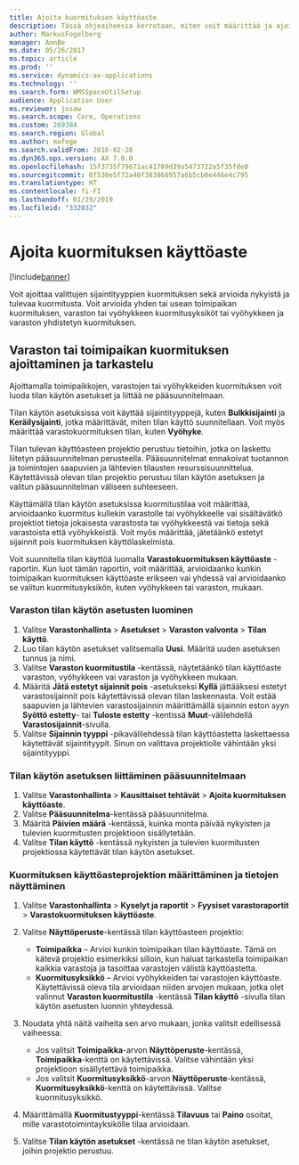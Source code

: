```yaml
---
title: Ajoita kuormituksen käyttöaste
description: Tässä ohjeaiheessa kerrotaan, miten voit määrittää ja ajoittaa varaston kuormituksen.
author: MarkusFogelberg
manager: AnnBe
ms.date: 05/26/2017
ms.topic: article
ms.prod: ''
ms.service: dynamics-ax-applications
ms.technology: ''
ms.search.form: WMSSpaceUtilSetup
audience: Application User
ms.reviewer: josaw
ms.search.scope: Core, Operations
ms.custom: 269384
ms.search.region: Global
ms.author: mafoge
ms.search.validFrom: 2016-02-28
ms.dyn365.ops.version: AX 7.0.0
ms.openlocfilehash: 15f3735f79671ac41789d39a5473722a5f35fde0
ms.sourcegitcommit: 0f530e5f72a40f383868957a6b5cb0e446e4c795
ms.translationtype: HT
ms.contentlocale: fi-FI
ms.lasthandoff: 01/29/2019
ms.locfileid: "332032"
---
```

# <a name="schedule-load-utilization"></a>Ajoita kuormituksen käyttöaste

[!include[banner](../includes/banner.md)]

Voit ajoittaa valittujen sijaintityyppien kuormituksen sekä arvioida nykyistä ja tulevaa kuormitusta. Voit arvioida yhden tai usean toimipaikan kuormituksen, varaston tai vyöhykkeen kuormitusyksiköt tai vyöhykkeen ja varaston yhdistetyn kuormituksen.

## <a name="schedule-and-view-the-load-for-a-warehouse-or-site"></a>Varaston tai toimipaikan kuormituksen ajoittaminen ja tarkastelu

Ajoittamalla toimipaikkojen, varastojen tai vyöhykkeiden kuormituksen voit luoda tilan käytön asetukset ja liittää ne pääsuunnitelmaan.

Tilan käytön asetuksissa voit käyttää sijaintityyppejä, kuten **Bulkkisijainti** ja **Keräilysijainti**, jotka määrittävät, miten tilan käyttö suunnitellaan. Voit myös määrittää varastokuormituksen tilan, kuten **Vyöhyke**.

Tilan tulevan käyttöasteen projektio perustuu tietoihin, jotka on laskettu liitetyn pääsuunnitelman perusteella. Pääsuunnitelmat ennakoivat tuotannon ja toimintojen saapuvien ja lähtevien tilausten resurssisuunnittelua. Käytettävissä olevan tilan projektio perustuu tilan käytön asetuksen ja valitun pääsuunnitelman väliseen suhteeseen.

Käyttämällä tilan käytön asetuksissa kuormitustilaa voit määrittää, arvioidaanko kuormitus kullekin varastolle tai vyöhykkeelle vai sisältävätkö projektiot tietoja jokaisesta varastosta tai vyöhykkeestä vai tietoja sekä varastoista että vyöhykkeistä. Voit myös määrittää, jätetäänkö estetyt sijainnit pois kuormituksen käyttölaskelmista.

Voit suunnitella tilan käyttöä luomalla **Varastokuormituksen käyttöaste** -raportin. Kun luot tämän raportin, voit määrittää, arvioidaanko kunkin toimipaikan kuormituksen käyttöaste erikseen vai yhdessä vai arvioidaanko se valitun kuormitusyksikön, kuten vyöhykkeen tai varaston, mukaan.

### <a name="create-a-space-utilization-setup-for-a-warehouse"></a>Varaston tilan käytön asetusten luominen

1. Valitse **Varastonhallinta** \> **Asetukset** \> **Varaston valvonta** \> **Tilan käyttö**.
2. Luo tilan käytön asetukset valitsemalla **Uusi**. Määritä uuden asetuksen tunnus ja nimi.
3. Valitse **Varaston kuormitustila** -kentässä, näytetäänkö tilan käyttöaste varaston, vyöhykkeen vai varaston ja vyöhykkeen mukaan.
4. Määritä **Jätä estetyt sijainnit pois** -asetukseksi **Kyllä** jättääksesi estetyt varastosijainnit pois käytettävissä olevan tilan laskennasta. Voit estää saapuvien ja lähtevien varastosijainnin määrittämällä sijainnin eston syyn **Syöttö estetty**- tai **Tuloste estetty** -kentissä **Muut**-välilehdellä **Varastosijainnit**-sivulla.
5. Valitse **Sijainnin tyyppi** -pikavälilehdessä tilan käyttöastetta laskettaessa käytettävät sijaintityypit. Sinun on valittava projektiolle vähintään yksi sijaintityyppi.

### <a name="associate-a-space-utilization-setup-with-a-master-plan"></a>Tilan käytön asetuksen liittäminen pääsuunnitelmaan

1. Valitse **Varastonhallinta** \> **Kausittaiset tehtävät** \> **Ajoita kuormituksen käyttöaste**.
2. Valitse **Pääsuunnitelma**-kentässä pääsuunnitelma.
3. Määritä **Päivien määrä** -kentässä, kuinka monta päivää nykyisten ja tulevien kuormitusten projektioon sisällytetään.
4. Valitse **Tilan käyttö** -kentässä nykyisten ja tulevien kuormitusten projektiossa käytettävät tilan käytön asetukset.

### <a name="specify-the-load-utilization-projection-and-view-information"></a>Kuormituksen käyttöasteprojektion määrittäminen ja tietojen näyttäminen

1. Valitse **Varastonhallinta** \> **Kyselyt ja raportit** \> **Fyysiset varastoraportit** \> **Varastokuormituksen käyttöaste**.
2. Valitse **Näyttöperuste**-kentässä tilan käyttöasteen projektio:

    - **Toimipaikka** – Arvioi kunkin toimipaikan tilan käyttöaste. Tämä on kätevä projektio esimerkiksi silloin, kun haluat tarkastella toimipaikan kaikkia varastoja ja tasoittaa varastojen välistä käyttöastetta.
    - **Kuormitusyksikkö** – Arvioi vyöhykkeiden tai varastojen käyttöaste. Käytettävissä oleva tila arvioidaan niiden arvojen mukaan, jotka olet valinnut **Varaston kuormitustila** -kentässä **Tilan käyttö** -sivulla tilan käytön asetusten luonnin yhteydessä.

3. Noudata yhtä näitä vaiheita sen arvo mukaan, jonka valitsit edellisessä vaiheessa:

    - Jos valitsit **Toimipaikka**-arvon **Näyttöperuste**-kentässä, **Toimipaikka**-kenttä on käytettävissä. Valitse vähintään yksi projektioon sisällytettävä toimipaikka.
    - Jos valitsit **Kuormitusyksikkö**-arvon **Näyttöperuste**-kentässä, **Kuormitusyksikkö**-kenttä on käytettävissä. Valitse kuormitusyksikkö.

4. Määrittämällä **Kuormitustyyppi**-kentässä **Tilavuus** tai **Paino** osoitat, mille varastotoimintayksikölle tilaa arvioidaan.
5. Valitse **Tilan käytön asetukset** -kentässä ne tilan käytön asetukset, joihin projektio perustuu.
